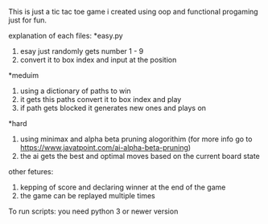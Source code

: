 This is just a tic tac toe game i created using oop and functional progaming just for fun.

explanation of each files:
*easy.py
1. esay just randomly gets number 1 - 9
2. convert it to box index and input at the position

*meduim 
1. using a dictionary of paths to win
2. it gets this paths convert it to box index and play
3. if path gets blocked it generates new ones and plays on

*hard 
1. using minimax and alpha beta pruning alogorithim (for more info go to https://www.javatpoint.com/ai-alpha-beta-pruning)
2. the ai gets the best and optimal moves based on the current board state

other fetures:
1. kepping of score and declaring winner at the end of the game 
2. the game can be replayed multiple times 

To run scripts: you need python 3 or newer version
